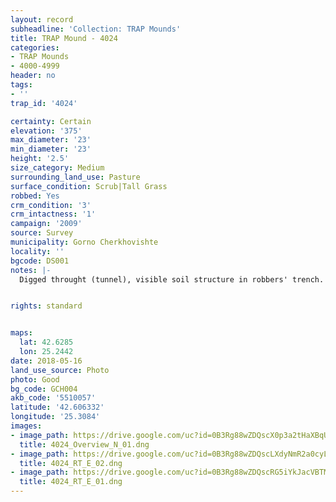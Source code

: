 ```yaml
---
layout: record
subheadline: 'Collection: TRAP Mounds'
title: TRAP Mound - 4024
categories:
- TRAP Mounds
- 4000-4999
header: no
tags:
- ''
trap_id: '4024'

certainty: Certain
elevation: '375'
max_diameter: '23'
min_diameter: '23'
height: '2.5'
size_category: Medium
surrounding_land_use: Pasture
surface_condition: Scrub|Tall Grass
robbed: Yes
crm_condition: '3'
crm_intactness: '1'
campaign: '2009'
source: Survey
municipality: Gorno Cherkhovishte
locality: ''
bgcode: DS001
notes: |-
  Digged throught (tunnel), visible soil structure in robbers' trench.


rights: standard


maps:
  lat: 42.6285
  lon: 25.2442
date: 2018-05-16
land_use_source: Photo
photo: Good
bg_code: GCH004
akb_code: '5510057'
latitude: '42.606332'
longitude: '25.3084'
images:
- image_path: https://drive.google.com/uc?id=0B3Rg88wZDQscX0p3a2tHaXBqUXM
  title: 4024_Overview_N_01.dng
- image_path: https://drive.google.com/uc?id=0B3Rg88wZDQscLXdyNmR2a0cyLVU
  title: 4024_RT_E_02.dng
- image_path: https://drive.google.com/uc?id=0B3Rg88wZDQscRG5iYkJacVBTMXc
  title: 4024_RT_E_01.dng
---
```

